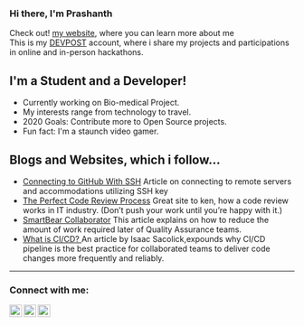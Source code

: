 ### Hi there, I'm Prashanth 
Check out! [my website](https://prashi8055.netlify.app/), where you can learn more about me <br/>
This is my [DEVPOST](https://devpost.com/Prashanth0398?ref_content=user-portfolio&ref_feature=portfolio&ref_medium=global-nav) account, where i share my projects and participations in online and in-person hackathons. 

## I'm a Student and a Developer!
- Currently working on Bio-medical Project.
- My interests range from technology to travel. 
- 2020 Goals: Contribute more to Open Source projects.
- Fun fact: I'm a staunch video gamer. 

## Blogs and Websites, which i follow...
- [Connecting to GitHub With SSH](https://docs.github.com/en/github/authenticating-to-github/connecting-to-github-with-ssh) Article on connecting to remote servers and accommodations utilizing SSH key
- [The Perfect Code Review Process](https://medium.com/osedea/the-perfect-code-review-process-845e6ba5c31) Great site to ken, how a code review works in IT industry. (Don’t push your work until you’re happy with it.)
- [SmartBear Collaborator](https://smartbear.com/learn/code-review/what-is-code-review/) This article explains on how to reduce the amount of work required later of Quality Assurance teams.
- [What is CI/CD? ](https://www.infoworld.com/article/3271126/what-is-cicd-continuous-integration-and-continuous-delivery-explained.html) An article by Isaac Sacolick,expounds why CI/CD pipeline is the best practice for collaborated teams to deliver code changes more frequently and reliably.

---
### Connect with me:
[<img align="left" alt="" width="22px" src="https://cdn.jsdelivr.net/npm/simple-icons@v3/icons/twitter.svg" />](https://twitter.com/prashu_8055)
[<img align="left" alt="" width="22px" src="https://cdn.jsdelivr.net/npm/simple-icons@v3/icons/linkedin.svg" />](https://www.linkedin.com/in/prashanth030698/)
[<img align="left" alt="" width="22px" src="https://cdn.jsdelivr.net/npm/simple-icons@v3/icons/instagram.svg" />](https://www.instagram.com/nightmare_8055/?hl=en)

<br />
